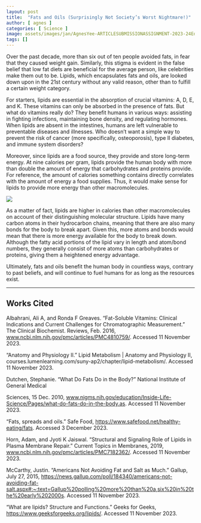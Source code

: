 ```yaml
---
layout: post
title:  "Fats and Oils (Surprisingly Not Society’s Worst Nightmare!)"
author: [ agnes ]
categories: [ Science ]
image: assets/images/jan/AgnesYee-ARTICLESUBMISSIONASSIGNMENT-2023-24Edition1-2.jpg
tags: []
---
```


Over the past decade, more than six out of ten people avoided fats, in fear that they caused weight gain. Similarly, this stigma is evident in the false belief that low fat diets are beneficial for the average person, like celebrities make them out to be. Lipids, which encapsulates fats and oils, are looked down upon in the 21st century without any valid reason, other than to fulfill a certain weight category. 

For starters, lipids are essential in the absorption of crucial vitamins: A, D, E, and K. These vitamins can only be absorbed in the presence of fats. But what do vitamins really do? They benefit humans in various ways: assisting in fighting infections, maintaining bone density, and regulating hormones. When lipids are absent in the intestines, humans are left vulnerable to preventable diseases and illnesses. Who doesn’t want a simple way to prevent the risk of cancer (more specifically, osteoporosis), type II diabetes, and immune system disorders? 

Moreover, since lipids are a food source, they provide and store long-term energy. At nine calories per gram, lipids provide the human body with more than double the amount of energy that carbohydrates and proteins provide. For reference, the amount of calories something contains directly correlates with the amount of energy a food supplies. Thus, it would make sense for lipids to provide more energy than other macromolecules. 

![]({{site.baseurl}}/assets/images/jan/AgnesYee-ARTICLESUBMISSIONASSIGNMENT-2023-24Edition1-1.png)

As a matter of fact, lipids are higher in calories than other macromolecules on account of their distinguishing molecular structure. Lipids have many carbon atoms in their hydrocarbon chains, meaning that there are also many bonds for the body to break apart. Given this, more atoms and bonds would mean that there is more energy available for the body to break down. Although the fatty acid portions of the lipid vary in length and atom/bond numbers, they generally consist of more atoms than carbohydrates or proteins, giving them a heightened energy advantage. 

Ultimately, fats and oils benefit the human body in countless ways, contrary to past beliefs, and will continue to fuel humans for as long as the resources exist. 



---

## Works Cited

Albahrani, Ali A, and Ronda F Greaves. “Fat-Soluble Vitamins: Clinical Indications and Current Challenges for Chromatographic Measurement.” The Clinical Biochemist. Reviews, Feb. 2016, www.ncbi.nlm.nih.gov/pmc/articles/PMC4810759/. Accessed 11 November 2023.

“Anatomy and Physiology II.” Lipid Metabolism \| Anatomy and Physiology II, courses.lumenlearning.com/suny-ap2/chapter/lipid-metabolism/. Accessed 11 November 2023. 

Dutchen, Stephanie. “What Do Fats Do in the Body?” National Institute of General Medical 

Sciences, 15 Dec. 2010, www.nigms.nih.gov/education/Inside-Life-Science/Pages/what-do-fats-do-in-the-body.as. Accessed 11 November 2023. 

“Fats, spreads and oils.” Safe Food, https://www.safefood.net/healthy-eating/fats. Accessed 3 December 2023.

Horn, Adam, and Jyoti K Jaiswal. “Structural and Signaling Role of Lipids in Plasma Membrane Repair.” Current Topics in Membranes, 2019, www.ncbi.nlm.nih.gov/pmc/articles/PMC7182362/. Accessed 11 November 2023.

McCarthy, Justin. “Americans Not Avoiding Fat and Salt as Much.” Gallup, July 27, 2015, https://news.gallup.com/poll/184340/americans-not-avoiding-fat-salt.aspx#:~:text=Gallup%20polling%20more%20than%20a,six%20in%20the%20early%202000s. Accessed 11 November 2023. 

“What are lipids? Structure and Functions.” Geeks for Geeks, https://www.geeksforgeeks.org/lipids/. Accessed 11 November 2023. 


